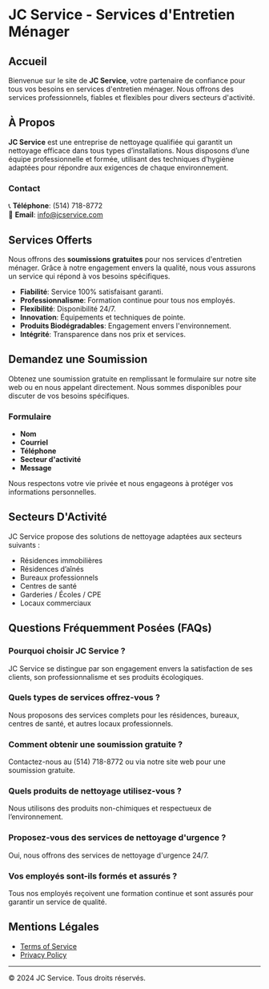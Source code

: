 # JC Service - Services d'Entretien Ménager

## Accueil
Bienvenue sur le site de **JC Service**, votre partenaire de confiance pour tous vos besoins en services d'entretien ménager. Nous offrons des services professionnels, fiables et flexibles pour divers secteurs d'activité.

## À Propos
**JC Service** est une entreprise de nettoyage qualifiée qui garantit un nettoyage efficace dans tous types d’installations. Nous disposons d’une équipe professionnelle et formée, utilisant des techniques d’hygiène adaptées pour répondre aux exigences de chaque environnement.

### Contact
📞 **Téléphone**: (514) 718-8772  
📧 **Email**: [info@jcservice.com](mailto:info@jcservice.com)

## Services Offerts
Nous offrons des **soumissions gratuites** pour nos services d'entretien ménager. Grâce à notre engagement envers la qualité, nous vous assurons un service qui répond à vos besoins spécifiques.

- **Fiabilité**: Service 100% satisfaisant garanti.
- **Professionnalisme**: Formation continue pour tous nos employés.
- **Flexibilité**: Disponibilité 24/7.
- **Innovation**: Équipements et techniques de pointe.
- **Produits Biodégradables**: Engagement envers l'environnement.
- **Intégrité**: Transparence dans nos prix et services.

## Demandez une Soumission
Obtenez une soumission gratuite en remplissant le formulaire sur notre site web ou en nous appelant directement. Nous sommes disponibles pour discuter de vos besoins spécifiques.

### Formulaire
- **Nom**
- **Courriel**
- **Téléphone**
- **Secteur d'activité**
- **Message**

Nous respectons votre vie privée et nous engageons à protéger vos informations personnelles.

## Secteurs D'Activité

JC Service propose des solutions de nettoyage adaptées aux secteurs suivants :

- Résidences immobilières
- Résidences d’aînés
- Bureaux professionnels
- Centres de santé
- Garderies / Écoles / CPE
- Locaux commerciaux

## Questions Fréquemment Posées (FAQs)

### Pourquoi choisir JC Service ?
JC Service se distingue par son engagement envers la satisfaction de ses clients, son professionnalisme et ses produits écologiques.

### Quels types de services offrez-vous ?
Nous proposons des services complets pour les résidences, bureaux, centres de santé, et autres locaux professionnels.

### Comment obtenir une soumission gratuite ?
Contactez-nous au (514) 718-8772 ou via notre site web pour une soumission gratuite.

### Quels produits de nettoyage utilisez-vous ?
Nous utilisons des produits non-chimiques et respectueux de l’environnement.

### Proposez-vous des services de nettoyage d'urgence ?
Oui, nous offrons des services de nettoyage d'urgence 24/7.

### Vos employés sont-ils formés et assurés ?
Tous nos employés reçoivent une formation continue et sont assurés pour garantir un service de qualité.

## Mentions Légales
- [Terms of Service](#)
- [Privacy Policy](#)

---

© 2024 JC Service. Tous droits réservés.
